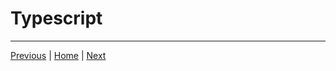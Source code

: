# Typescript


___

[Previous](./08_database.md) | [Home](../README.md) | [Next](./10_jsonwebtoken.md)
